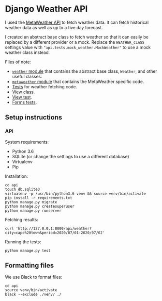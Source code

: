 # Django Weather API

I used the [MetaWeather API](https://www.metaweather.com/api/) to fetch weather data. It can fetch historical weather data as well as up to a five day forecast.

I created an abstract base class to fetch weather so that it can easily be replaced by a different provider or a mock. Replace the `WEATHER_CLASS` settings value with `"api.tests.mock_weather.MockWeather"` to use a mock weather class instead.

Files of note:
 - [`weather` module](api/weather/weather.py) that contains the abstract base class, `Weather`, and other useful classes.
 - [`metaweather` module](./api/weather/metaweather.py) that contains the MetaWeather specific code.
 - [Tests](api/weather/tests/test_metaweather.py) for weather fetching code.
 - [View class](api/api/views.py).
 - [View test](api/api/tests/test_api.py).
 - [Forms tests](api/api/tests/test_forms.py).

## Setup instructions

### API

System requirements:

- Python 3.6
- SQLite (or change the settings to use a different database)
- Virtualenv
- Pip

Installation:

```
cd api
touch db.sqlite3
virtualenv -p /usr/bin/python3.6 venv && source venv/bin/activate
pip install -r requirements.txt
python manage.py migrate
python manage.py createsuperuser
python manage.py runserver
```

Fetching results:

```
curl 'http://127.0.0.1:8000/api/weather?city=cape%20town&period=2020/07/01-2020/07/02'
```

Running the tests:

```
python manage.py test
```

## Formatting files

We use Black to format files:

```
cd api
source venv/bin/activate
black --exclude ./venv/ ./
```
